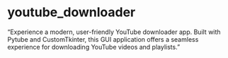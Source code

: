 # youtube_downloader
“Experience a modern, user-friendly YouTube downloader app. Built with Pytube and CustomTkinter, this GUI application offers a seamless experience for downloading YouTube videos and playlists.”
